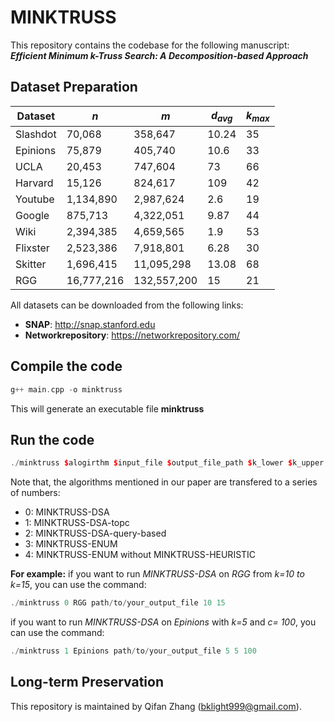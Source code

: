 # MINKTRUSS
This repository contains the codebase for the following manuscript: 
***Efficient Minimum k-Truss Search: A Decomposition-based Approach***

## Dataset Preparation

| **Dataset** | **$n$**   | **$m$**    | **$d_{avg}$** | **$k_{max}$** |
|-------------|-----------|------------|---------------|---------------|
| Slashdot    | 70,068    | 358,647    | 10.24         | 35            |
| Epinions    | 75,879    | 405,740    | 10.6          | 33            |
| UCLA        | 20,453    | 747,604    | 73            | 66            |
| Harvard     | 15,126    | 824,617    | 109           | 42            |
| Youtube     | 1,134,890 | 2,987,624  | 2.6           | 19            |
| Google      | 875,713   | 4,322,051  | 9.87          | 44            |
| Wiki        | 2,394,385 | 4,659,565  | 1.9           | 53            |
| Flixster    | 2,523,386 | 7,918,801  | 6.28          | 30            |
| Skitter     | 1,696,415 | 11,095,298 | 13.08         | 68            |
| RGG         | 16,777,216| 132,557,200| 15            | 21            |



All datasets can be downloaded from the following links:

 - **SNAP**: http://snap.stanford.edu
 - **Networkrepository**: https://networkrepository.com/

## Compile the code

```cpp
g++ main.cpp -o minktruss
```
This will generate an executable file **minktruss**

## Run the code

```cpp
./minktruss $alogirthm $input_file $output_file_path $k_lower $k_upper $query_id / the value of c (optional)
```
Note that, the algorithms mentioned in our paper are transfered to a series of numbers:

 - 0: MINKTRUSS-DSA
 - 1: MINKTRUSS-DSA-topc
 - 2: MINKTRUSS-DSA-query-based
 - 3: MINKTRUSS-ENUM
 - 4: MINKTRUSS-ENUM without MINKTRUSS-HEURISTIC

**For example:**
 if you want to run *MINKTRUSS-DSA* on *RGG* from *k=10 to k=15*, you can use the command:

```cpp
./minktruss 0 RGG path/to/your_output_file 10 15
```

 if you want to run *MINKTRUSS-DSA* on *Epinions* with *k=5* and *c= 100*, you can use the command:

```cpp
./minktruss 1 Epinions path/to/your_output_file 5 5 100
```
## Long-term Preservation
This repository is maintained by Qifan Zhang (bklight999@gmail.com).
